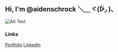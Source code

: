 ## Hi, I'm @aidenschrock  ＼＿ヾ(ᐖ◞ )､
![Alt Text](https://i.giphy.com/media/fAmnJKCwuXtDiEhNwg/giphy.webp)

### Links
[Portfolio](https://www.aidenschrock.me)
[LinkedIn](https://www.linkedin.com/in/aiden-schrock/)


<!---
aidenschrock/aidenschrock is a ✨ special ✨ repository because its `README.md` (this file) appears on your GitHub profile.
You can click the Preview link to take a look at your changes.
--->
